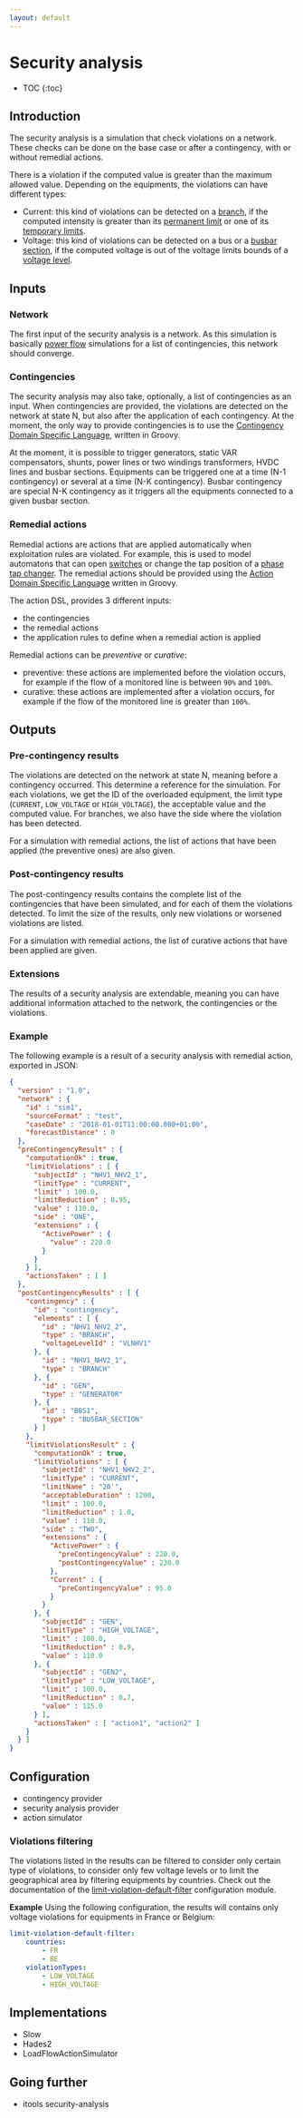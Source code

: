 ```yaml
---
layout: default
---
```


# Security analysis

* TOC
{:toc}

## Introduction
The security analysis is a simulation that check violations on a network. These checks can be done on the base case or after a contingency, with or without remedial actions.

There is a violation if the computed value is greater than the maximum allowed value. Depending on the equipments, the violations can have different types:
- Current: this kind of violations can be detected on a [branch](), if the computed intensity is greater than its [permanent limit]() or one of its [temporary limits]().
- Voltage: this kind of violations can be detected on a bus or a [busbar section](), if the computed voltage is out of the voltage limits bounds of a [voltage level]().

## Inputs

### Network
The first input of the security analysis is a network. As this simulation is basically [power flow]() simulations for a list of contingencies, this network should converge.

### Contingencies
The security analysis may also take, optionally, a list of contingencies as an input. When contingencies are provided, the violations are detected on the network at state N, but also after the application of each contingency. At the moment, the only way to provide contingencies is to use the [Contingency Domain Specific Language](contingency-dsl.md), written in Groovy.

At the moment, it is possible to trigger generators, static VAR compensators, shunts, power lines or two windings transformers, HVDC lines and busbar sections. Equipments can be triggered one at a time (N-1 contingency) or several at a time (N-K contingency). Busbar contingency are special N-K contingency as it triggers all the equipments connected to a given busbar section.

### Remedial actions
Remedial actions are actions that are applied automatically when exploitation rules are violated. For example, this is used to model automatons that can open [switches]() or change the tap position of a [phase tap changer](). The remedial actions should be provided using the [Action Domain Specific Language](action-dsl.md) written in Groovy.

The action DSL, provides 3 different inputs:
- the contingencies
- the remedial actions
- the application rules to define when a remedial action is applied

Remedial actions can be *preventive* or *curative*:
- preventive: these actions are implemented before the violation occurs, for example if the flow of a monitored line is between `90%` and `100%`.
- curative: these actions are implemented after a violation occurs, for example if the flow of the monitored line is greater than `100%`.

## Outputs

### Pre-contingency results
The violations are detected on the network at state N, meaning before a contingency occurred. This determine a reference for the simulation. For each violations, we get the ID of the overloaded equipment, the limit type (`CURRENT`, `LOW_VOLTAGE` or `HIGH_VOLTAGE`), the acceptable value and the computed value. For branches, we also have the side where the violation has been detected.

For a simulation with remedial actions, the list of actions that have been applied (the preventive ones) are also given. 

### Post-contingency results
The post-contingency results contains the complete list of the contingencies that have been simulated, and for each of them the violations detected. To limit the size of the results, only new violations or worsened violations are listed. 

For a simulation with remedial actions, the list of curative actions that have been applied are given. 

### Extensions
The results of a security analysis are extendable, meaning you can have additional information attached to the network, the contingencies or the violations.

### Example
The following example is a result of a security analysis with remedial action, exported in JSON:
```json
{
  "version" : "1.0",
  "network" : {
    "id" : "sim1",
    "sourceFormat" : "test",
    "caseDate" : "2018-01-01T11:00:00.000+01:00",
    "forecastDistance" : 0
  },
  "preContingencyResult" : {
    "computationOk" : true,
    "limitViolations" : [ {
      "subjectId" : "NHV1_NHV2_1",
      "limitType" : "CURRENT",
      "limit" : 100.0,
      "limitReduction" : 0.95,
      "value" : 110.0,
      "side" : "ONE",
      "extensions" : {
        "ActivePower" : {
          "value" : 220.0
        }
      }
    } ],
    "actionsTaken" : [ ]
  },
  "postContingencyResults" : [ {
    "contingency" : {
      "id" : "contingency",
      "elements" : [ {
        "id" : "NHV1_NHV2_2",
        "type" : "BRANCH",
        "voltageLevelId" : "VLNHV1"
      }, {
        "id" : "NHV1_NHV2_1",
        "type" : "BRANCH"
      }, {
        "id" : "GEN",
        "type" : "GENERATOR"
      }, {
        "id" : "BBS1",
        "type" : "BUSBAR_SECTION"
      } ]
    },
    "limitViolationsResult" : {
      "computationOk" : true,
      "limitViolations" : [ {
        "subjectId" : "NHV1_NHV2_2",
        "limitType" : "CURRENT",
        "limitName" : "20'",
        "acceptableDuration" : 1200,
        "limit" : 100.0,
        "limitReduction" : 1.0,
        "value" : 110.0,
        "side" : "TWO",
        "extensions" : {
          "ActivePower" : {
            "preContingencyValue" : 220.0,
            "postContingencyValue" : 230.0
          },
          "Current" : {
            "preContingencyValue" : 95.0
          }
        }
      }, {
        "subjectId" : "GEN",
        "limitType" : "HIGH_VOLTAGE",
        "limit" : 100.0,
        "limitReduction" : 0.9,
        "value" : 110.0
      }, {
        "subjectId" : "GEN2",
        "limitType" : "LOW_VOLTAGE",
        "limit" : 100.0,
        "limitReduction" : 0.7,
        "value" : 115.0
      } ],
      "actionsTaken" : [ "action1", "action2" ]
    }
  } ]
}
```

## Configuration
- contingency provider
- security analysis provider
- action simulator

### Violations filtering
The violations listed in the results can be filtered to consider only certain type of violations, to consider only few voltage levels or to limit the geographical area by filtering equipments by countries. Check out the documentation of the [limit-violation-default-filter](../../user/configuration/limit-violation-default-filter.md) configuration module.

**Example**
Using the following configuration, the results will contains only voltage violations for equipments in France or Belgium: 
```yaml
limit-violation-default-filter:
    countries:
        - FR
        - BE
    violationTypes:
        - LOW_VOLTAGE
        - HIGH_VOLTAGE
```

## Implementations
- Slow
- Hades2
- LoadFlowActionSimulator

## Going further
- itools security-analysis
